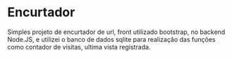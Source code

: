 # Encurtador
Simples projeto de encurtador de url, front utilizado bootstrap, no backend Node.JS, e utilizei o banco de dados sqlite para realização das funções como contador de visitas, ultima vista registrada.
